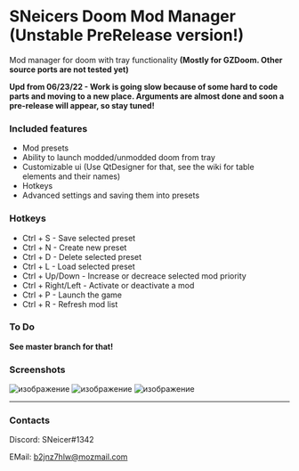 # SNeicers Doom Mod Manager (Unstable PreRelease version!)
Mod manager for doom with tray functionality **(Mostly for GZDoom. Other source ports are not tested yet)**

**Upd from 06/23/22 - Work is going slow because of some hard to code parts and moving to a new place. Arguments are almost done and soon a pre-release will appear, so stay tuned!**

### Included features
- Mod presets
- Ability to launch modded/unmodded doom from tray
- Customizable ui (Use QtDesigner for that, see the wiki for table elements and their names)
- Hotkeys
- Advanced settings and saving them into presets

### Hotkeys
- Ctrl + S - Save selected preset
- Ctrl + N - Create new preset
- Ctrl + D - Delete selected preset
- Ctrl + L - Load selected preset
- Ctrl + Up/Down - Increase or decreace selected mod priority
- Ctrl + Right/Left - Activate or deactivate a mod
- Ctrl + P - Launch the game
- Ctrl + R - Refresh mod list


### To Do
**See master branch for that!**

### Screenshots

![изображение](https://user-images.githubusercontent.com/46260745/178277369-7459330b-77af-4549-a82d-69199da1bdb4.png)
![изображение](https://user-images.githubusercontent.com/46260745/178277403-4173728a-3250-4bb3-bb80-836beca9218a.png)
![изображение](https://user-images.githubusercontent.com/46260745/173069188-decf85bb-3b15-4e7f-b57d-8e63b8c58581.png)

<hr>

### Contacts
Discord: SNeicer#1342

EMail: b2jnz7hlw@mozmail.com
